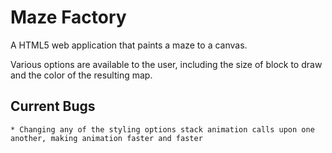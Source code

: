 Maze Factory
============

A HTML5 web application that paints a maze to a canvas.

Various options are available to the user, including the size of block to draw and the color of the resulting map.

Current Bugs
------------

    * Changing any of the styling options stack animation calls upon one another, making animation faster and faster